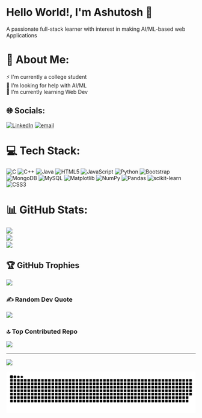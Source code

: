 <h1>Hello World!, I'm Ashutosh 👋 </h1>
<p>A passionate full-stack learner with interest in making AI/ML-based web Applications </p>

# 💫 About Me:
⚡ I'm currently a college student<br>🤝 I’m looking for help with AI/ML<br>🌱 I’m currently learning Web Dev<br>


## 🌐 Socials:
[![LinkedIn](https://img.shields.io/badge/LinkedIn-%230077B5.svg?logo=linkedin&logoColor=white)](https://linkedin.com/in/ashutoshkumarak9) [![email](https://img.shields.io/badge/Email-D14836?logo=gmail&logoColor=white)](mailto:ashutosh2003.sahi@gmail.com) 

# 💻 Tech Stack:
![C](https://img.shields.io/badge/c-%2300599C.svg?style=for-the-badge&logo=c&logoColor=white) ![C++](https://img.shields.io/badge/c++-%2300599C.svg?style=for-the-badge&logo=c%2B%2B&logoColor=white) ![Java](https://img.shields.io/badge/java-%23ED8B00.svg?style=for-the-badge&logo=openjdk&logoColor=white) ![HTML5](https://img.shields.io/badge/html5-%23E34F26.svg?style=for-the-badge&logo=html5&logoColor=white) ![JavaScript](https://img.shields.io/badge/javascript-%23323330.svg?style=for-the-badge&logo=javascript&logoColor=%23F7DF1E) ![Python](https://img.shields.io/badge/python-3670A0?style=for-the-badge&logo=python&logoColor=ffdd54) ![Bootstrap](https://img.shields.io/badge/bootstrap-%238511FA.svg?style=for-the-badge&logo=bootstrap&logoColor=white) ![MongoDB](https://img.shields.io/badge/MongoDB-%234ea94b.svg?style=for-the-badge&logo=mongodb&logoColor=white) ![MySQL](https://img.shields.io/badge/mysql-4479A1.svg?style=for-the-badge&logo=mysql&logoColor=white) ![Matplotlib](https://img.shields.io/badge/Matplotlib-%23ffffff.svg?style=for-the-badge&logo=Matplotlib&logoColor=black) ![NumPy](https://img.shields.io/badge/numpy-%23013243.svg?style=for-the-badge&logo=numpy&logoColor=white) ![Pandas](https://img.shields.io/badge/pandas-%23150458.svg?style=for-the-badge&logo=pandas&logoColor=white) ![scikit-learn](https://img.shields.io/badge/scikit--learn-%23F7931E.svg?style=for-the-badge&logo=scikit-learn&logoColor=white) ![CSS3](https://img.shields.io/badge/css3-%231572B6.svg?style=for-the-badge&logo=css3&logoColor=white)
# 📊 GitHub Stats:
![](https://github-readme-stats.vercel.app/api?username=Ashutosh8709&theme=dark&hide_border=false&include_all_commits=false&count_private=false)<br/>
![](https://nirzak-streak-stats.vercel.app/?user=Ashutosh8709&theme=dark&hide_border=false)<br/>
![](https://github-readme-stats.vercel.app/api/top-langs/?username=Ashutosh8709&theme=dark&hide_border=false&include_all_commits=false&count_private=false&layout=compact)

## 🏆 GitHub Trophies
![](https://github-profile-trophy.vercel.app/?username=Ashutosh8709&theme=radical&no-frame=false&no-bg=true&margin-w=4)

### ✍️ Random Dev Quote
![](https://quotes-github-readme.vercel.app/api?type=horizontal&theme=radical)

### 🔝 Top Contributed Repo
![](https://github-contributor-stats.vercel.app/api?username=Ashutosh8709&limit=5&theme=dark&combine_all_yearly_contributions=true)

---
[![](https://visitcount.itsvg.in/api?id=Ashutosh8709&icon=0&color=0)](https://visitcount.itsvg.in)

<!-- Proudly created with GPRM ( https://gprm.itsvg.in ) -->
<picture>
  <source media="(prefers-color-scheme: dark)" srcset="https://raw.githubusercontent.com/Ashutosh8709/Ashutosh8709/output/github-snake-dark.svg" />
  <source media="(prefers-color-scheme: light)" srcset="https://raw.githubusercontent.com/Ashutosh8709/Ashutosh8709/output/github-snake.svg" />
  <img alt="github-snake" src="https://raw.githubusercontent.com/Ashutosh8709/Ashutosh8709/output/github-snake.svg" />
</picture>

